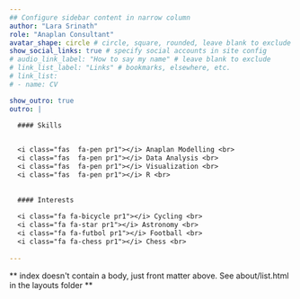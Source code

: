 ```yaml
---
## Configure sidebar content in narrow column
author: "Lara Srinath"
role: "Anaplan Consultant"
avatar_shape: circle # circle, square, rounded, leave blank to exclude
show_social_links: true # specify social accounts in site config
# audio_link_label: "How to say my name" # leave blank to exclude
# link_list_label: "Links" # bookmarks, elsewhere, etc.
# link_list:
# - name: CV

show_outro: true
outro: |

  #### Skills 
  

  <i class="fas  fa-pen pr1"></i> Anaplan Modelling <br>
  <i class="fas  fa-pen pr1"></i> Data Analysis <br>
  <i class="fas  fa-pen pr1"></i> Visualization <br>
  <i class="fas  fa-pen pr1"></i> R <br>
 
 
  #### Interests 
  
  <i class="fa fa-bicycle pr1"></i> Cycling <br>
  <i class="fa fa-star pr1"></i> Astronomy <br>
  <i class="fa fa-futbol pr1"></i> Football <br>
  <i class="fa fa-chess pr1"></i> Chess <br>
  
---
```


** index doesn't contain a body, just front matter above.
See about/list.html in the layouts folder **